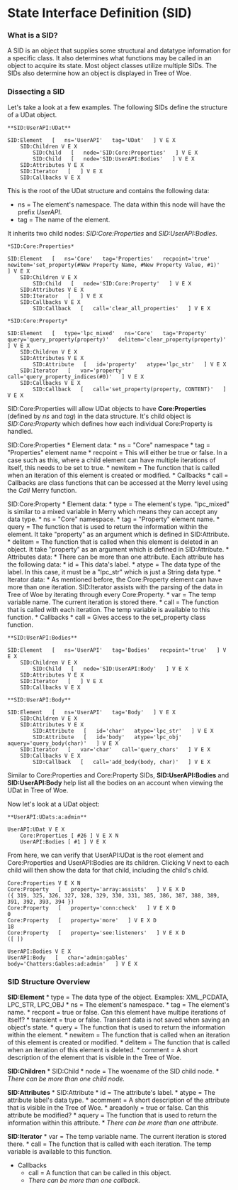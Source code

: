 # State Interface Definition (SID)

### What is a SID?

A SID is an object that supplies some structural and datatype information for a specific class. It also determines what functions may be called in an object to acquire its state. Most object classes utilize multiple SIDs. The SIDs also determine how an object is displayed in Tree of Woe.

### Dissecting a SID 

Let's take a look at a few examples. The following SIDs define the structure of a UDat object.

```
**SID:UserAPI:UDat**

SID:Element   [   ns='UserAPI'   tag='UDat'   ] V E X
    SID:Children V E X
        SID:Child   [   node='SID:Core:Properties'   ] V E X
        SID:Child   [   node='SID:UserAPI:Bodies'   ] V E X
    SID:Attributes V E X
    SID:Iterator   [   ] V E X
    SID:Callbacks V E X
```

This is the root of the UDat structure and contains the following data: 
   * ns = The element's namespace. The data within this node will have the prefix *UserAPI*.
   * tag = The name of the element.

It inherits two child nodes: *SID:Core:Properties* and *SID:UserAPI:Bodies*.

```
*SID:Core:Properties*

SID:Element   [   ns='Core'   tag='Properties'   recpoint='true'   newitem='set_property(#New Property Name, #New Property Value, #1)'   ] V E X
    SID:Children V E X
        SID:Child   [   node='SID:Core:Property'   ] V E X
    SID:Attributes V E X
    SID:Iterator   [   ] V E X
    SID:Callbacks V E X
        SID:Callback   [   call='clear_all_properties'   ] V E X
```

```
*SID:Core:Property*

SID:Element   [   type='lpc_mixed'   ns='Core'   tag='Property'   query='query_property(property)'   delitem='clear_property(property)'   ] V E X
    SID:Children V E X
    SID:Attributes V E X
        SID:Attribute   [   id='property'   atype='lpc_str'   ] V E X
    SID:Iterator   [   var='property'   call='query_property_indices(#0)'   ] V E X
    SID:Callbacks V E X
        SID:Callback   [   call='set_property(property, CONTENT)'   ] V E X
```

SID:Core:Properties will allow UDat objects to have **Core:Properties** (defined by *ns* and *tag*) in the data structure. It's child object is *SID:Core:Property* which defines how each individual Core:Property is handled.

SID:Core:Properties 
    * Element data:
        * ns = "Core" namespace
        * tag = "Properties" element name
        * recpoint = This will either be true or false. In a case such as this, where a child element can have multiple iterations of itself, this needs to be set to true.
        * newitem = The function that is called when an iteration of this element is created or modified.
    * Callbacks
        * call = Callbacks are class functions that can be accessed at the Merry level using the *Call* Merry function.
        
SID:Core:Property
    * Element data:
        * type = The element's type. "lpc_mixed" is similar to a mixed variable in Merry which means they can accept any data type.
        * ns = "Core" namespace.
        * tag = "Property" element name.
        * query = The function that is used to return the information within the element. It take "property" as an argument which is defined in SID:Attribute.
        * delitem = The function that is called when this element is deleted in an object. It take "property" as an argument which is defined in SID:Attribute.
    * Attributes data:
        * There can be more than one attribute. Each attribute has the following data:
            * id = This data's label.
            * atype = The data type of the label. In this case, it must be a "lpc_str" which is just a String data type.
    * Iterator data:
        * As mentioned before, the Core:Property element can have more than one iteration. SID:Iterator assists with the parsing of the data in Tree of Woe by iterating through every Core:Property.
            * var = The temp variable name. The current iteration is stored there.
            * call = The function that is called with each iteration. The temp variable is available to this function.
    * Callbacks
        * call = Gives access to the set_property class function.

```
**SID:UserAPI:Bodies**

SID:Element   [   ns='UserAPI'   tag='Bodies'   recpoint='true'   ] V E X
    SID:Children V E X
        SID:Child   [   node='SID:UserAPI:Body'   ] V E X
    SID:Attributes V E X
    SID:Iterator   [   ] V E X
    SID:Callbacks V E X
```

```
**SID:UserAPI:Body**

SID:Element   [   ns='UserAPI'   tag='Body'   ] V E X
    SID:Children V E X
    SID:Attributes V E X
        SID:Attribute   [   id='char'   atype='lpc_str'   ] V E X
        SID:Attribute   [   id='body'   atype='lpc_obj'   aquery='query_body(char)'   ] V E X
    SID:Iterator   [   var='char'   call='query_chars'   ] V E X
    SID:Callbacks V E X
        SID:Callback   [   call='add_body(body, char)'   ] V E X
```

Similar to Core:Properties and Core:Property SIDs, **SID:UserAPI:Bodies** and **SID:UserAPI:Body** help list all the bodies on an account when viewing the UDat in Tree of Woe.

Now let's look at a UDat object:

```
**UserAPI:UDats:a:admin**

UserAPI:UDat V E X
    Core:Properties [ #26 ] V E X N
    UserAPI:Bodies [ #1 ] V E X
```

From here, we can verify that UserAPI:UDat is the root element and Core:Properties and UserAPI:Bodies are its children. Clicking V next to each child will then show the data for that child, including the child's child.

```
Core:Properties V E X N
Core:Property   [   property='array:assists'   ] V E X D
({ 319, 325, 326, 327, 328, 329, 330, 331, 385, 386, 387, 388, 389, 391, 392, 393, 394 })
Core:Property   [   property='conn:check'   ] V E X D
0
Core:Property   [   property='more'   ] V E X D
18
Core:Property   [   property='see:listeners'   ] V E X D
([ ])
```

```
UserAPI:Bodies V E X
UserAPI:Body   [   char='admin:gables'   body='Chatters:Gables:ad:admin'   ] V E X
```

### SID Structure Overview

**SID:Element**
    * type = The data type of the object. Examples: XML_PCDATA, LPC_STR, LPC_OBJ
    * ns = The element's namespace.
    * tag = The element's name.
    * recpont = true or false. Can this element have multipe iterations of itself?
    * transient = true or false. Transient data is not saved when saving an object's state.
    * query = The function that is used to return the information within the element.
    * newitem = The function that is called when an iteration of this element is created or modified.
    * delitem = The function that is called when an iteration of this element is deleted.
    * comment = A short description of the element that is visible in the Tree of Woe.

**SID:Children**
    * SID:Child
        * node = The woename of the SID child node.
    * *There can be more than one child node.*
    
**SID:Attributes**
    * SID:Attribute
        * id = The attribute's label.
        * atype = The attribute label's data type.
        * acomment = A short description of the attribute that is visible in the Tree of Woe.
        * areadonly = true or false. Can this attribute be modified?
        * aquery = The function that is used to return the information within this attribute.
    * *There can be more than one attribute.*

**SID:Iterator**
    * var = The temp variable name. The current iteration is stored there.
    * call = The function that is called with each iteration. The temp variable is available to this function.
    
* Callbacks
    * call = A function that can be called in this object.
    * *There can be more than one callback.*
